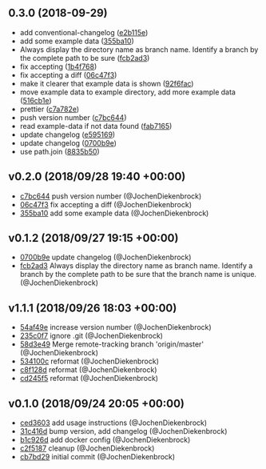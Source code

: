## 0.3.0 (2018-09-29)

* add conventional-changelog ([e2b115e](https://github.com/jochendiekenbrock/image-comparison-backend/commit/e2b115e))
* add some example data ([355ba10](https://github.com/jochendiekenbrock/image-comparison-backend/commit/355ba10))
* Always display the directory name as branch name. Identify a branch by the complete path to be sure  ([fcb2ad3](https://github.com/jochendiekenbrock/image-comparison-backend/commit/fcb2ad3))
* fix accepting ([1b4f768](https://github.com/jochendiekenbrock/image-comparison-backend/commit/1b4f768))
* fix accepting a diff ([06c47f3](https://github.com/jochendiekenbrock/image-comparison-backend/commit/06c47f3))
* make it clearer that example data is shown ([92f6fac](https://github.com/jochendiekenbrock/image-comparison-backend/commit/92f6fac))
* move example data to example directory, add more example data ([516cb1e](https://github.com/jochendiekenbrock/image-comparison-backend/commit/516cb1e))
* prettier ([c7a782e](https://github.com/jochendiekenbrock/image-comparison-backend/commit/c7a782e))
* push version number ([c7bc644](https://github.com/jochendiekenbrock/image-comparison-backend/commit/c7bc644))
* read example-data if not data found ([fab7165](https://github.com/jochendiekenbrock/image-comparison-backend/commit/fab7165))
* update changelog ([e595169](https://github.com/jochendiekenbrock/image-comparison-backend/commit/e595169))
* update changelog ([0700b9e](https://github.com/jochendiekenbrock/image-comparison-backend/commit/0700b9e))
* use path.join ([8835b50](https://github.com/jochendiekenbrock/image-comparison-backend/commit/8835b50))


## v0.2.0 (2018/09/28 19:40 +00:00)
- [c7bc644](https://github.com/JochenDiekenbrock/image-comparison-backend/commit/c7bc6440b8d1efa3562917f7d55670987d22fe5c) push version number (@JochenDiekenbrock)
- [06c47f3](https://github.com/JochenDiekenbrock/image-comparison-backend/commit/06c47f37a9af4acb8913b82a3bc2208cc3746fb7) fix accepting a diff (@JochenDiekenbrock)
- [355ba10](https://github.com/JochenDiekenbrock/image-comparison-backend/commit/355ba10f8d7b5a476e6d76d6166af8e90d7551bb) add some example data (@JochenDiekenbrock)

## v0.1.2 (2018/09/27 19:15 +00:00)
- [0700b9e](https://github.com/JochenDiekenbrock/image-comparison-backend/commit/0700b9e7d0258215e1332a6f238a5c1a0c8f6c7f) update changelog (@JochenDiekenbrock)
- [fcb2ad3](https://github.com/JochenDiekenbrock/image-comparison-backend/commit/fcb2ad3ebce455c97d0d595b8cb3de361179346d) Always display the directory name as branch name. Identify a branch by the complete path to be sure that the branch name is unique. (@JochenDiekenbrock)

## v1.1.1 (2018/09/26 18:03 +00:00)
- [54af49e](https://github.com/JochenDiekenbrock/image-comparison-backend/commit/54af49e16e554173483e4f4f138e94eb426f1b0e) increase version number (@JochenDiekenbrock)
- [235c0f7](https://github.com/JochenDiekenbrock/image-comparison-backend/commit/235c0f7ace5447847236d83bce75df91a0f26fad) ignore .git (@JochenDiekenbrock)
- [58d3e49](https://github.com/JochenDiekenbrock/image-comparison-backend/commit/58d3e499d1dda6f9d8002a99d3404d2aeca12e9f) Merge remote-tracking branch 'origin/master' (@JochenDiekenbrock)
- [534100c](https://github.com/JochenDiekenbrock/image-comparison-backend/commit/534100cc000e621fc7f74461f9717c2963b67b88) reformat (@JochenDiekenbrock)
- [c8f128d](https://github.com/JochenDiekenbrock/image-comparison-backend/commit/c8f128d6ec633d74456b0e1058663380f44d1cc6) reformat (@JochenDiekenbrock)
- [cd245f5](https://github.com/JochenDiekenbrock/image-comparison-backend/commit/cd245f5cc36f0efce444d5d23a026b33cd04b9a7) reformat (@JochenDiekenbrock)

## v0.1.0 (2018/09/24 20:05 +00:00)
- [ced3603](https://github.com/JochenDiekenbrock/image-comparison-backend/commit/ced3603725aabfaaff9668dce4532737e8b34609) add usage instructions (@JochenDiekenbrock)
- [31c416d](https://github.com/JochenDiekenbrock/image-comparison-backend/commit/31c416d8bca5858b2aa13e2717ef4049659c12e4) bump version, add changelog (@JochenDiekenbrock)
- [b1c926d](https://github.com/JochenDiekenbrock/image-comparison-backend/commit/b1c926d61a475fdf8d915c60db08abbc6076f0ed) add docker config (@JochenDiekenbrock)
- [c2f5187](https://github.com/JochenDiekenbrock/image-comparison-backend/commit/c2f51875b0106843d23624f78c68c0dd99693cfa) cleanup (@JochenDiekenbrock)
- [cb7bd29](https://github.com/JochenDiekenbrock/image-comparison-backend/commit/cb7bd29924c02e92ea6fc1136d8e9b47f873bc4f) initial commit (@JochenDiekenbrock)
